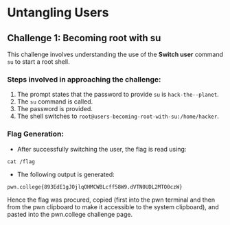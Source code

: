 # Untangling Users

## Challenge 1: **Becoming root with su**
This challenge involves understanding the use of the **Switch user** command ```su``` to start a root shell.

### Steps involved in approaching the challenge:
1. The prompt states that the password to provide ```su``` is ```hack-the--planet```.
2. The ```su``` command is called.
3. The password is provided.
4. The shell switches to ```root@users-becoming-root-with-su:/home/hacker```.

### Flag Generation:
* After successfully switching the user, the flag is read using:
```
cat /flag
```
* The following output is generated:
```
pwn.college{893EdE1gJOjlqOHMCWBLcff58W9.dVTN0UDL2MTO0czW}
```
Hence the flag was procured, copied (first into the pwn terminal and then from the pwn clipboard to make it accessible to the system clipboard), and pasted into the pwn.college challenge page.


